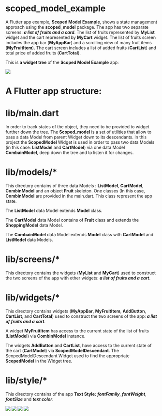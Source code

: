 # scoped_model_example

A Flutter app example, **Scoped Model Example**, shows a state management approach using the **scoped_model** package. The app has two separate screens: ***a list of fruits and a card***. The list of fruits represented by **MyList** widget and the cart represented by **MyCart** widget. The list of fruits screen includes the app bar (**MyAppBar**) and a scrolling view of many fruit items (**MyFruitItem**). The cart screen includes a list of added fruits (**CartList**) and total price of added fruits (**CartTotal**).

This is **a widget tree** of the **Scoped Model Example** app:

![](https://github.com/CodingFlutter/scoped_model_example/blob/main/assets/images/widget_tree1.png)

# A Flutter app structure:

# lib/main.dart

In order to track states of the object, they need to be provided to widget further down the tree.
The **Scoped_model** is a set of utilities that allow to pass a data Model from parent Widget down to its descendants.
In this project the **ScopedModel** Widget is used in order to pass two data Models (in this case: **ListModel** and **CartModel**) via one data Model **CombainModel**, deep down the tree and to listen it for changes. 


# lib/models/*

This directory contains of three data Models : **ListModel**, **CartModel**, **CombinModel** and an object **Fruit** skeleton. One classes (In this case, **CombinModel** are provided in the main.dart. This class represent the app state.

The **ListModel** data Model extends **Model** class.

The **CartModel** data Model contains of **Fruit** class and  extends the **ShoppingModel** data Model.

The **CombainModel** data Model extends **Model** class with **CartModel** and **ListModel** data Models.


# lib/screens/*

This directory contains the widgets (**MyList** and **MyCart**) used to construct the two screens of the app with other widgets: ***a list of fruits and a cart***.

# lib/widgets/*

This directory contains widgets (**MyAppBar**, **MyFruitItem**, **AddButton**, **CartList**, and **CartTotal**) used to construct the two screens of the app: ***a list of fruits and a cart***.

A widget **MyFruitItem** has access to the current state of the list of fruits (**ListModel**) via **CombinModel** instance.

The widgets **AddButton** and **CartList**, have access to the current state of the cart (**CartModel**) via **ScopedModelDescendant**. The ScopedModelDescendant Widget used to find the appropriate **ScopedModel** in the Widget tree.

# lib/style/*

This directory contains of the app **Text Style:** ***fontFamily***, ***fontWeight***, ***fontSize*** and ***text color***.

![](https://github.com/CodingFlutter/scoped_model_example/blob/main/assets/images/1.png)
![](https://github.com/CodingFlutter/scoped_model_example/blob/main/assets/images/2.png)
![](https://github.com/CodingFlutter/scoped_model_example/blob/main/assets/images/3.png)
![](https://github.com/CodingFlutter/scoped_model_example/blob/main/assets/images/4.png)
